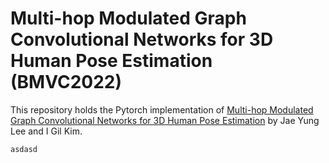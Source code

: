 # Multi-hop Modulated Graph Convolutional Networks for 3D Human Pose Estimation (BMVC2022)
This repository holds the Pytorch implementation of [Multi-hop Modulated Graph Convolutional Networks for 3D Human Pose Estimation](https://bmvc2022.mpi-inf.mpg.de/0207.pdf) by Jae Yung Lee and I Gil Kim.

```c
asdasd
```

